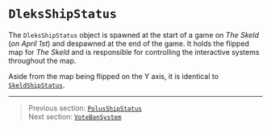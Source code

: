 # `DleksShipStatus`

The `DleksShipStatus` object is spawned at the start of a game on *The Skeld* (*on April 1st*) and despawned at the end of the game. It holds the flipped map for *The Skeld* and is responsible for controlling the interactive systems throughout the map.

Aside from the map being flipped on the Y axis, it is identical to [`SkeldShipStatus`](00_skeldshipstatus.md).

---

> Previous section: [`PolusShipStatus`](06_polusshipstatus.md)<br>
> Next section: [`VoteBanSystem`](08_votebansystem.md)
